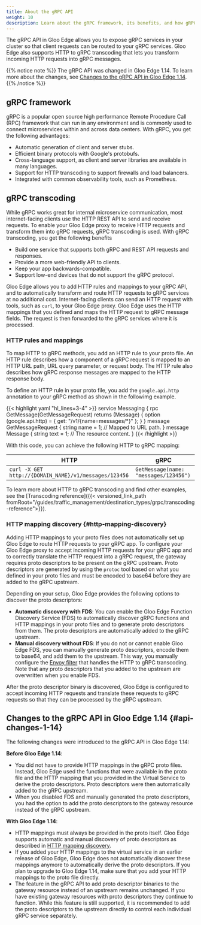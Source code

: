 ```yaml
---
title: About the gRPC API
weight: 10
description: Learn about the gRPC framework, its benefits, and how gRPC transcoding works. 
---
```


The gRPC API in Gloo Edge allows you to expose gRPC services in your cluster so that client requests can be routed to your gRPC services. Gloo Edge also supports HTTP to gRPC transcoding that lets you transform incoming HTTP requests into gRPC messages. 

{{% notice note %}}
The gRPC API was changed in Gloo Edge 1.14. To learn more about the changes, see [Changes to the gRPC API in Gloo Edge 1.14](#api-changes-1-14). 
{{% /notice %}}

## gRPC framework

gRPC is a popular open source high performance Remote Procedure Call (RPC) framework that can run in any environment and is commonly used to connect microservices within and across data centers. With gRPC, you get the following advantages: 

* Automatic generation of client and server stubs.
* Efficient binary protocols with Google's protobufs.
* Cross-language support, as client and server libraries are available in many languages.
* Support for HTTP transcoding to support firewalls and load balancers.
* Integrated with common observability tools, such as Prometheus.

## gRPC transcoding

While gRPC works great for internal microservice communication, most internet-facing clients use the HTTP REST API to send and receive requests. To enable your Gloo Edge proxy to receive HTTP requests and transform them into gRPC requests, gRPC transcoding is used. With gRPC transcoding, you get the following benefits

* Build one service that supports both gRPC and REST API requests and responses. 
* Provide a more web-friendly API to clients.
* Keep your app backwards-compatible. 
* Support low-end devices that do not support the gRPC protocol.

Gloo Edge allows you to add HTTP rules and mappings to your gRPC API, and to automatically transform and route HTTP requests to gRPC services at no additional cost. Internet-facing clients can send an HTTP request with tools, such as `curl`, to your Gloo Edge proxy. Gloo Edge uses the HTTP mappings that you defined and maps the HTTP request to gRPC message fields. The request is then forwarded to the gRPC services where it is processed. 

### HTTP rules and mappings

To map HTTP to gRPC methods, you add an HTTP rule to your proto file. An HTTP rule describes how a component of a gRPC request is mapped to an HTTP URL path, URL query parameter, or request body. The HTTP rule also describes how gRPC response messages are mapped to the HTTP response body. 

To define an HTTP rule in your proto file, you add the `google.api.http` annotation to your gRPC method as shown in the followimg example. 

{{< highlight yaml "hl_lines=3-4" >}}
     service Messaging {
       rpc GetMessage(GetMessageRequest) returns (Message) {
         option (google.api.http) = {
             get: "/v1/{name=messages/*}"
         };
       }
     }
     message GetMessageRequest {
       string name = 1; // Mapped to URL path.
     }
     message Message {
       string text = 1; // The resource content.
     }
{{< /highlight >}}

With this code, you can achieve the following HTTP to gRPC mapping:

| HTTP | gRPC |
| --- | --- |
|`curl -X GET http://{DOMAIN_NAME}/v1/messages/123456`  | `GetMessage(name: "messages/123456")`|

To learn more about HTTP to gRPC transcoding and find other examples, see the [Transcoding reference]({{< versioned_link_path fromRoot="/guides/traffic_management/destination_types/grpc/transcoding-reference">}}). 

### HTTP mapping discovery {#http-mapping-discovery}

Adding HTTP mappings to your proto files does not automatically set up Gloo Edge to route HTTP requests to your gRPC app. To configure your Gloo Edge proxy to accept incoming HTTP requests for your gRPC app and to correctly translate the HTTP request into a gRPC request, the gateway requires proto descriptors to be present on the gRPC upstream. Proto descriptors are generated by using the `protoc` tool based on what you defined in your proto files and must be encoded to base64 before they are added to the gRPC upstream. 

Depending on your setup, Gloo Edge provides the following options to discover the proto descriptors: 

- **Automatic discovery with FDS**: You can enable the Gloo Edge Function Discovery Service (FDS) to automatically discover gRPC functions and HTTP mappings in your proto files and to generate proto descriptors from them. The proto descriptors are automatically added to the gRPC upstream. 
- **Manual discovery without FDS**: If you do not or cannot enable Gloo Edge FDS, you can manually generate proto descriptors, encode them to base64, and add them to the upstream. This way, you manually configure the [Envoy filter](https://www.envoyproxy.io/docs/envoy/latest/configuration/http/http_filters/grpc_json_transcoder_filter) that handles the HTTP to gRPC transcoding. Note that any proto descriptors that you added to the upstream are overwritten when you enable FDS. 

After the proto descriptor binary is discovered, Gloo Edge is configured to accept incoming HTTP requests and translate these requests to gRPC requests so that they can be processed by the gRPC upstream. 

 
## Changes to the gRPC API in Gloo Edge 1.14 {#api-changes-1-14}
 
The following changes were introduced to the gRPC API in Gloo Edge 1.14:

**Before Gloo Edge 1.14**: 
* You did not have to provide HTTP mappings in the gRPC proto files. Instead, Gloo Edge used the functions that were available in the proto file and the HTTP mapping that you provided in the Virtual Service to derive the proto descriptors. Proto descriptors were then automatically added to the gRPC upstream. 
* When you disabled FDS and manually generated the proto descriptors, you had the option to add the proto descriptors to the gateway resource instead of the gRPC upstream. 

**With Gloo Edge 1.14**: 
* HTTP mappings must always be provided in the proto itself. Gloo Edge supports automatic and manual discovery of proto descriptors as described in [HTTP mapping discovery](#http-mapping-discovery). 
* If you added your HTTP mappings to the virtual service in an earlier release of Gloo Edge, Gloo Edge does not automatically discover these mappings anymore to automatically derive the proto descriptors. If you plan to upgrade to Gloo Edge 1.14, make sure that you add your HTTP mappings to the proto file directly. 
* The feature in the gRPC API to add proto descriptor binaries to the gateway resource instead of an upstream remains unchanged. If you have existing gateway resources with proto descriptors they continue to function. While this feature is still supported, it is recommended to add the proto descriptors to the upstream directly to control each individual gRPC service separately. 














